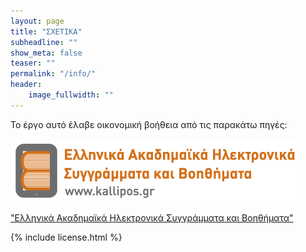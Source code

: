 ```yaml
---
layout: page
title: "ΣΧΕΤΙΚΑ"
subheadline: ""
show_meta: false
teaser: ""
permalink: "/info/"
header:
    image_fullwidth: ""
---
```


To έργο αυτό έλαβε οικονομική βοήθεια από τις παρακάτω πηγές:

![Η Δράση Κάλλιπος αποτελεί την πρώτη ολοκληρωμένη προσπάθεια για την εισαγωγή του ηλεκτρονικού, διαδραστικού, πολυμεσικού βιβλίου στην Ανώτατη Εκπαίδευση.](../images/kallipos.png)

["Ελληνικά Ακαδημαϊκά Ηλεκτρονικά Συγγράμματα και Βοηθήματα"](http://www.kallipos.gr/)


{% include license.html %}
